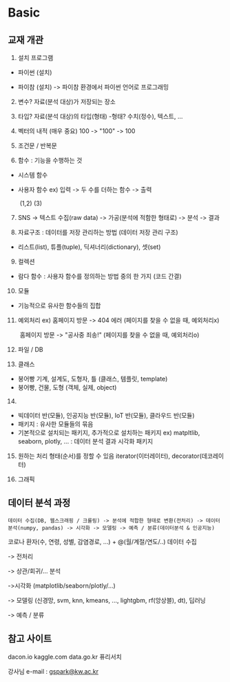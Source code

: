 # Basic

## 교재 개관

1. 설치 프로그램
- 파이썬 (설치)

- 파이참 (설치)
-> 파이참 환경에서 파이썬 언어로 프로그래밍 

2. 변수? 자료(분석 대상)가 저장되는 장소

3. 타입? 자료(분석 대상)의 타입(형태)
-형태? 수치(정수), 텍스트, ...

4. 벡터의 내적 (매우 중요)
100 -> "100" -> 100

5. 조건문 / 반복문

6. 함수 : 기능을 수행하는 것
- 시스템 함수

- 사용자 함수
ex) 입력 -> 두 수를 더하는 함수 -> 출력
  
  ​		(1,2)											(3)

7. SNS -> 텍스트 수집(raw data) -> 가공(분석에 적함한 형태로) -> 분석 -> 결과
	
8. 자료구조 : 데이터를 저장 관리하는 방법 (데이터 저장 관리 구조)
- 리스트(list), 튜플(tuple), 딕셔너리(dictionary), 셋(set)

9. 컬렉션
- 람다 함수 : 사용자 함수를 정의하는 방법 중의 한 가지 (코드 간결)

10. 모듈
- 기능적으로 유사한 함수들의 집합

11. 예외처리
    ex) 홈페이지 방문 -> 404 에러 (페이지를 찾을 수 없을 때, 예외처리x)

    ​	홈페이지 방문 -> "공사중 죄송!" (페이지를 찾을 수 없을 때, 예외처리o)

12. 파일 / DB

13. 클래스
- 붕어빵 기계, 설계도, 도형자, 틀 (클래스, 템플릿, template)
- 붕어빵, 건물, 도형 (객체, 실제, object)

14.

- 빅데이터 반(모듈), 인공지능 반(모듈), IoT 반(모듈), 클라우드 반(모듈)
- 패키지 : 유사한 모듈들의 묶음
- 기본적으로 설치되는 패키지, 추가적으로 설치하는 패키지
ex) matpltlib, seaborn, plotly, ... : 데이터 분석 결과 시각화 패키지

15. 원하는 처리 형태(순서)를 정할 수 있음
iterator(이터레이터), decorator(데코레이터)

16. 그래픽



## 데이터 분석 과정

    데이터 수집(DB, 웹스크래핑 / 크롤링) -> 분석에 적합한 형태로 변환(전처리) -> 데이터 분석(numpy, pandas) -> 시각화 -> 모델링 -> 예측 / 분류(데이터분석 & 인공지능)

코로나 환자(수, 연령, 성별, 감염경로, ...) + @(월/계절/연도/..) 데이터 수집

-> 전처리

-> 상관/회귀/... 분석

->시각화 (matplotlib/seaborn/plotly/...)

-> 모델링 (신경망, svm, knn, kmeans, ..., lightgbm, rf(앙상블), dt), 딥러닝

-> 예측 / 분류



## 참고 사이트

dacon.io
kaggle.com
data.go.kr
퓨리서치

강사님 e-mail : gspark@kw.ac.kr